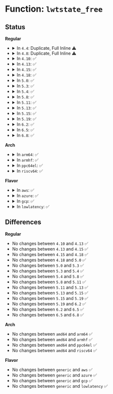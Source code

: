# Function: <code>lwtstate_free</code>

## Status
<b>Regular</b>
<ul>
<li>
<details>
<summary>In <code>4.4</code>: Duplicate, Full Inline ⚠️</summary>

**Collision:** Static Duplication

**Inline:** Full

**Transformation:** False

**Instances:**

```
In net/core/dst.c (ffffffff81723f1a)
Location: include/net/lwtunnel.h:40
Inline: True
Inline callers:
  - net/core/dst.c:dst_destroy
```
```
In net/ipv4/fib_semantics.c (ffffffff8179c344)
Location: include/net/lwtunnel.h:40
Inline: True
Inline callers:
  - net/ipv4/fib_semantics.c:free_fib_info_rcu
  - net/ipv4/fib_semantics.c:fib_nh_match
```
</details>
</li>
<li>
<details>
<summary>In <code>4.8</code>: Duplicate, Full Inline ⚠️</summary>

**Collision:** Static Duplication

**Inline:** Full

**Transformation:** False

**Instances:**

```
In net/core/dst.c (ffffffff8178d958)
Location: include/net/lwtunnel.h:40
Inline: True
Inline callers:
  - net/core/dst.c:dst_destroy
```
```
In net/ipv4/fib_semantics.c (ffffffff8180a32f)
Location: include/net/lwtunnel.h:40
Inline: True
Inline callers:
  - net/ipv4/fib_semantics.c:fib_nh_match
  - net/ipv4/fib_semantics.c:free_fib_info_rcu
```
</details>
</li>
<li>
<details>
<summary>In <code>4.10</code>: ✅</summary>

```c
void lwtstate_free(struct lwtunnel_state *lws);
```

**Collision:** Unique Global

**Inline:** No

**Transformation:** False

**Instances:**

```
In net/core/lwtunnel.c (ffffffff817d9720)
Location: net/core/lwtunnel.c:190
Inline: False
Direct callers:
  - net/core/dst.c:dst_destroy
  - net/ipv4/fib_semantics.c:fib_nh_match
  - net/ipv4/fib_semantics.c:free_fib_info_rcu
```
**Symbols:**

```
ffffffff817d9720-ffffffff817d9777: lwtstate_free (STB_GLOBAL)
```
</details>
</li>
<li>
<details>
<summary>In <code>4.13</code>: ✅</summary>

```c
void lwtstate_free(struct lwtunnel_state *lws);
```

**Collision:** Unique Global

**Inline:** No

**Transformation:** False

**Instances:**

```
In net/core/lwtunnel.c (ffffffff817f8710)
Location: net/core/lwtunnel.c:210
Inline: False
Direct callers:
  - net/core/dst.c:dst_destroy
  - net/ipv4/fib_semantics.c:fib_nh_match
  - net/ipv4/fib_semantics.c:free_fib_info_rcu
```
**Symbols:**

```
ffffffff817f8710-ffffffff817f875a: lwtstate_free (STB_GLOBAL)
```
</details>
</li>
<li>
<details>
<summary>In <code>4.15</code>: ✅</summary>

```c
void lwtstate_free(struct lwtunnel_state *lws);
```

**Collision:** Unique Global

**Inline:** No

**Transformation:** False

**Instances:**

```
In net/core/lwtunnel.c (ffffffff81875ff0)
Location: net/core/lwtunnel.c:212
Inline: False
Direct callers:
  - net/core/dst.c:dst_destroy
  - net/ipv4/fib_semantics.c:fib_nh_match
  - net/ipv4/fib_semantics.c:free_fib_info_rcu
```
**Symbols:**

```
ffffffff81875ff0-ffffffff8187603d: lwtstate_free (STB_GLOBAL)
```
</details>
</li>
<li>
<details>
<summary>In <code>4.18</code>: ✅</summary>

```c
void lwtstate_free(struct lwtunnel_state *lws);
```

**Collision:** Unique Global

**Inline:** No

**Transformation:** False

**Instances:**

```
In net/core/lwtunnel.c (ffffffff818c7900)
Location: net/core/lwtunnel.c:212
Inline: False
Direct callers:
  - net/core/dst.c:dst_destroy
  - net/ipv4/fib_semantics.c:fib_nh_match
  - net/ipv4/fib_semantics.c:free_fib_info_rcu
  - net/ipv6/ip6_fib.c:fib6_info_destroy_rcu
```
**Symbols:**

```
ffffffff818c7900-ffffffff818c795a: lwtstate_free (STB_GLOBAL)
```
</details>
</li>
<li>
<details>
<summary>In <code>5.0</code>: ✅</summary>

```c
void lwtstate_free(struct lwtunnel_state *lws);
```

**Collision:** Unique Global

**Inline:** No

**Transformation:** False

**Instances:**

```
In net/core/lwtunnel.c (ffffffff818f0a60)
Location: net/core/lwtunnel.c:212
Inline: False
Direct callers:
  - net/core/dst.c:dst_destroy
  - net/ipv4/fib_semantics.c:fib_nh_match
  - net/ipv4/fib_semantics.c:free_fib_info_rcu
  - net/ipv6/ip6_fib.c:fib6_info_destroy_rcu
```
**Symbols:**

```
ffffffff818f0a60-ffffffff818f0aba: lwtstate_free (STB_GLOBAL)
```
</details>
</li>
<li>
<details>
<summary>In <code>5.3</code>: ✅</summary>

```c
void lwtstate_free(struct lwtunnel_state *lws);
```

**Collision:** Unique Global

**Inline:** No

**Transformation:** False

**Instances:**

```
In net/core/lwtunnel.c (ffffffff81942420)
Location: net/core/lwtunnel.c:207
Inline: False
Direct callers:
  - net/core/dst.c:dst_destroy
  - net/ipv4/fib_semantics.c:fib_nh_match
  - net/ipv4/fib_semantics.c:fib_nh_common_release
  - net/ipv4/ip_tunnel_core.c:ip_tun_build_state
  - net/ipv6/route.c:fib6_nh_init
```
**Symbols:**

```
ffffffff81942420-ffffffff8194247d: lwtstate_free (STB_GLOBAL)
```
</details>
</li>
<li>
<details>
<summary>In <code>5.4</code>: ✅</summary>

```c
void lwtstate_free(struct lwtunnel_state *lws);
```

**Collision:** Unique Global

**Inline:** No

**Transformation:** False

**Instances:**

```
In net/core/lwtunnel.c (ffffffff81977350)
Location: net/core/lwtunnel.c:207
Inline: False
Direct callers:
  - net/core/dst.c:dst_destroy
  - net/ipv4/fib_semantics.c:fib_nh_match
  - net/ipv4/fib_semantics.c:fib_nh_common_release
  - net/ipv4/ip_tunnel_core.c:ip_tun_build_state
  - net/ipv6/route.c:fib6_nh_init
```
**Symbols:**

```
ffffffff81977350-ffffffff819773ad: lwtstate_free (STB_GLOBAL)
```
</details>
</li>
<li>
<details>
<summary>In <code>5.8</code>: ✅</summary>

```c
void lwtstate_free(struct lwtunnel_state *lws);
```

**Collision:** Unique Global

**Inline:** No

**Transformation:** False

**Instances:**

```
In net/core/lwtunnel.c (ffffffff81a4c140)
Location: net/core/lwtunnel.c:209
Inline: False
Direct callers:
  - net/core/dst.c:dst_destroy
  - net/ipv4/fib_semantics.c:fib_nh_match
  - net/ipv4/fib_semantics.c:fib_nh_common_release
  - net/ipv4/ip_tunnel_core.c:ip6_tun_build_state
  - net/ipv4/ip_tunnel_core.c:ip_tun_build_state
  - net/ipv6/route.c:fib6_nh_init
```
**Symbols:**

```
ffffffff81a4c140-ffffffff81a4c19d: lwtstate_free (STB_GLOBAL)
```
</details>
</li>
<li>
<details>
<summary>In <code>5.11</code>: ✅</summary>

```c
void lwtstate_free(struct lwtunnel_state *lws);
```

**Collision:** Unique Global

**Inline:** No

**Transformation:** False

**Instances:**

```
In net/core/lwtunnel.c (ffffffff81a51d70)
Location: net/core/lwtunnel.c:209
Inline: False
Direct callers:
  - net/core/dst.c:dst_destroy
  - net/ipv4/fib_semantics.c:fib_nh_match
  - net/ipv4/fib_semantics.c:fib_nh_common_release
  - net/ipv4/ip_tunnel_core.c:ip6_tun_build_state
  - net/ipv4/ip_tunnel_core.c:ip_tun_build_state
  - net/ipv6/route.c:fib6_nh_init
```
**Symbols:**

```
ffffffff81a51d70-ffffffff81a51dcd: lwtstate_free (STB_GLOBAL)
```
</details>
</li>
<li>
<details>
<summary>In <code>5.13</code>: ✅</summary>

```c
void lwtstate_free(struct lwtunnel_state *lws);
```

**Collision:** Unique Global

**Inline:** No

**Transformation:** False

**Instances:**

```
In net/core/lwtunnel.c (ffffffff81a37670)
Location: net/core/lwtunnel.c:209
Inline: False
Direct callers:
  - net/core/dst.c:dst_destroy
  - net/ipv4/fib_semantics.c:fib_nh_match
  - net/ipv4/fib_semantics.c:fib_nh_common_release
  - net/ipv4/ip_tunnel_core.c:ip6_tun_build_state
  - net/ipv4/ip_tunnel_core.c:ip_tun_build_state
  - net/ipv6/route.c:fib6_nh_init
```
**Symbols:**

```
ffffffff81a37670-ffffffff81a376cd: lwtstate_free (STB_GLOBAL)
```
</details>
</li>
<li>
<details>
<summary>In <code>5.15</code>: ✅</summary>

```c
void lwtstate_free(struct lwtunnel_state *lws);
```

**Collision:** Unique Global

**Inline:** No

**Transformation:** False

**Instances:**

```
In net/core/lwtunnel.c (ffffffff81aed390)
Location: net/core/lwtunnel.c:218
Inline: False
Direct callers:
  - net/core/dst.c:dst_destroy
  - net/ipv4/fib_semantics.c:fib_nh_match
  - net/ipv4/fib_semantics.c:fib_nh_common_release
  - net/ipv4/ip_tunnel_core.c:ip6_tun_build_state
  - net/ipv4/ip_tunnel_core.c:ip_tun_build_state
  - net/ipv6/route.c:fib6_nh_init
```
**Symbols:**

```
ffffffff81aed390-ffffffff81aed407: lwtstate_free (STB_GLOBAL)
```
</details>
</li>
<li>
<details>
<summary>In <code>5.19</code>: ✅</summary>

```c
void lwtstate_free(struct lwtunnel_state *lws);
```

**Collision:** Unique Global

**Inline:** No

**Transformation:** False

**Instances:**

```
In net/core/lwtunnel.c (ffffffff81c70010)
Location: net/core/lwtunnel.c:218
Inline: False
Direct callers:
  - net/core/dst.c:dst_destroy
  - net/ipv4/fib_semantics.c:fib_nh_match
  - net/ipv4/fib_semantics.c:fib_nh_common_release
  - net/ipv4/ip_tunnel_core.c:ip6_tun_build_state
  - net/ipv4/ip_tunnel_core.c:ip_tun_build_state
  - net/ipv6/route.c:fib6_nh_init
```
**Symbols:**

```
ffffffff81c70010-ffffffff81c7009e: lwtstate_free (STB_GLOBAL)
```
</details>
</li>
<li>
<details>
<summary>In <code>6.2</code>: ✅</summary>

```c
void lwtstate_free(struct lwtunnel_state *lws);
```

**Collision:** Unique Global

**Inline:** No

**Transformation:** False

**Instances:**

```
In net/core/lwtunnel.c (ffffffff81e27f70)
Location: net/core/lwtunnel.c:221
Inline: False
Direct callers:
  - net/core/dst.c:dst_destroy
  - net/ipv4/fib_semantics.c:fib_nh_match
  - net/ipv4/fib_semantics.c:fib_nh_common_release
  - net/ipv4/ip_tunnel_core.c:ip6_tun_build_state
  - net/ipv4/ip_tunnel_core.c:ip_tun_build_state
  - net/ipv6/route.c:fib6_nh_init
```
**Symbols:**

```
ffffffff81e27f70-ffffffff81e27ffe: lwtstate_free (STB_GLOBAL)
```
</details>
</li>
<li>
<details>
<summary>In <code>6.5</code>: ✅</summary>

```c
void lwtstate_free(struct lwtunnel_state *lws);
```

**Collision:** Unique Global

**Inline:** No

**Transformation:** False

**Instances:**

```
In net/core/lwtunnel.c (ffffffff81e9d580)
Location: net/core/lwtunnel.c:221
Inline: False
Direct callers:
  - net/core/dst.c:dst_destroy
  - net/ipv4/fib_semantics.c:fib_nh_match
  - net/ipv4/fib_semantics.c:fib_nh_common_release
  - net/ipv4/ip_tunnel_core.c:ip6_tun_build_state
  - net/ipv4/ip_tunnel_core.c:ip_tun_build_state
  - net/ipv6/route.c:fib6_nh_init
```
**Symbols:**

```
ffffffff81e9d580-ffffffff81e9d60c: lwtstate_free (STB_GLOBAL)
```
</details>
</li>
<li>
<details>
<summary>In <code>6.8</code>: ✅</summary>

```c
void lwtstate_free(struct lwtunnel_state *lws);
```

**Collision:** Unique Global

**Inline:** No

**Transformation:** False

**Instances:**

```
In net/core/lwtunnel.c (ffffffff81f5fd00)
Location: net/core/lwtunnel.c:221
Inline: False
Direct callers:
  - net/core/dst.c:dst_destroy
  - net/ipv4/fib_semantics.c:fib_nh_match
  - net/ipv4/fib_semantics.c:fib_nh_common_release
  - net/ipv4/ip_tunnel_core.c:ip6_tun_build_state
  - net/ipv4/ip_tunnel_core.c:ip_tun_build_state
  - net/ipv6/route.c:fib6_nh_init
```
**Symbols:**

```
ffffffff81f5fd00-ffffffff81f5fd8c: lwtstate_free (STB_GLOBAL)
```
</details>
</li>
</ul>
<b>Arch</b>
<ul>
<li>
<details>
<summary>In <code>arm64</code>: ✅</summary>

```c
void lwtstate_free(struct lwtunnel_state *lws);
```

**Collision:** Unique Global

**Inline:** No

**Transformation:** False

**Instances:**

```
In net/core/lwtunnel.c (ffff800010c1dcc8)
Location: net/core/lwtunnel.c:207
Inline: False
Direct callers:
  - net/core/dst.c:dst_destroy
  - net/ipv4/fib_semantics.c:fib_nh_match
  - net/ipv4/fib_semantics.c:fib_nh_common_release
  - net/ipv4/ip_tunnel_core.c:ip_tun_build_state
  - net/ipv6/route.c:fib6_nh_init
```
**Symbols:**

```
ffff800010c1dcc8-ffff800010c1dd3c: lwtstate_free (STB_GLOBAL)
```
</details>
</li>
<li>
<details>
<summary>In <code>armhf</code>: ✅</summary>

```c
void lwtstate_free(struct lwtunnel_state *lws);
```

**Collision:** Unique Global

**Inline:** No

**Transformation:** False

**Instances:**

```
In net/core/lwtunnel.c (c0d3594c)
Location: net/core/lwtunnel.c:207
Inline: False
Direct callers:
  - net/core/dst.c:dst_destroy
  - net/ipv4/fib_semantics.c:fib_nh_match
  - net/ipv4/fib_semantics.c:fib_nh_common_release
  - net/ipv4/ip_tunnel_core.c:ip_tun_build_state
  - net/ipv6/route.c:fib6_nh_init
```
**Symbols:**

```
c0d3594c-c0d359ac: lwtstate_free (STB_GLOBAL)
```
</details>
</li>
<li>
<details>
<summary>In <code>ppc64el</code>: ✅</summary>

```c
void lwtstate_free(struct lwtunnel_state *lws);
```

**Collision:** Unique Global

**Inline:** No

**Transformation:** False

**Instances:**

```
In net/core/lwtunnel.c (c000000000d0f2a0)
Location: net/core/lwtunnel.c:207
Inline: False
Direct callers:
  - net/core/dst.c:dst_destroy
  - net/ipv4/fib_semantics.c:fib_nh_match
  - net/ipv4/fib_semantics.c:fib_nh_common_release
  - net/ipv4/ip_tunnel_core.c:ip_tun_build_state
  - net/ipv6/route.c:fib6_nh_init
```
**Symbols:**

```
c000000000d0f2a0-c000000000d0f398: lwtstate_free (STB_GLOBAL)
```
</details>
</li>
<li>
<details>
<summary>In <code>riscv64</code>: ✅</summary>

```c
void lwtstate_free(struct lwtunnel_state *lws);
```

**Collision:** Unique Global

**Inline:** No

**Transformation:** False

**Instances:**

```
In net/core/lwtunnel.c (ffffffe00079783a)
Location: net/core/lwtunnel.c:207
Inline: False
Direct callers:
  - net/core/dst.c:dst_destroy
  - net/ipv4/fib_semantics.c:fib_nh_match
  - net/ipv4/fib_semantics.c:fib_nh_common_release
  - net/ipv4/ip_tunnel_core.c:ip_tun_build_state
  - net/ipv6/route.c:fib6_nh_init
```
**Symbols:**

```
ffffffe00079783a-ffffffe0007978a6: lwtstate_free (STB_GLOBAL)
```
</details>
</li>
</ul>
<b>Flavor</b>
<ul>
<li>
<details>
<summary>In <code>aws</code>: ✅</summary>

```c
void lwtstate_free(struct lwtunnel_state *lws);
```

**Collision:** Unique Global

**Inline:** No

**Transformation:** False

**Instances:**

```
In net/core/lwtunnel.c (ffffffff819171c0)
Location: net/core/lwtunnel.c:207
Inline: False
Direct callers:
  - net/core/dst.c:dst_destroy
  - net/ipv4/fib_semantics.c:fib_nh_match
  - net/ipv4/fib_semantics.c:fib_nh_common_release
  - net/ipv4/ip_tunnel_core.c:ip_tun_build_state
  - net/ipv6/route.c:fib6_nh_init
```
**Symbols:**

```
ffffffff819171c0-ffffffff8191721d: lwtstate_free (STB_GLOBAL)
```
</details>
</li>
<li>
<details>
<summary>In <code>azure</code>: ✅</summary>

```c
void lwtstate_free(struct lwtunnel_state *lws);
```

**Collision:** Unique Global

**Inline:** No

**Transformation:** False

**Instances:**

```
In net/core/lwtunnel.c (ffffffff818d0f70)
Location: net/core/lwtunnel.c:207
Inline: False
Direct callers:
  - net/core/dst.c:dst_destroy
  - net/ipv4/fib_semantics.c:fib_nh_match
  - net/ipv4/fib_semantics.c:fib_nh_common_release
  - net/ipv4/ip_tunnel_core.c:ip_tun_build_state
  - net/ipv6/route.c:fib6_nh_init
```
**Symbols:**

```
ffffffff818d0f70-ffffffff818d0fcd: lwtstate_free (STB_GLOBAL)
```
</details>
</li>
<li>
<details>
<summary>In <code>gcp</code>: ✅</summary>

```c
void lwtstate_free(struct lwtunnel_state *lws);
```

**Collision:** Unique Global

**Inline:** No

**Transformation:** False

**Instances:**

```
In net/core/lwtunnel.c (ffffffff81968350)
Location: net/core/lwtunnel.c:207
Inline: False
Direct callers:
  - net/core/dst.c:dst_destroy
  - net/ipv4/fib_semantics.c:fib_nh_match
  - net/ipv4/fib_semantics.c:fib_nh_common_release
  - net/ipv4/ip_tunnel_core.c:ip_tun_build_state
  - net/ipv6/route.c:fib6_nh_init
```
**Symbols:**

```
ffffffff81968350-ffffffff819683ad: lwtstate_free (STB_GLOBAL)
```
</details>
</li>
<li>
<details>
<summary>In <code>lowlatency</code>: ✅</summary>

```c
void lwtstate_free(struct lwtunnel_state *lws);
```

**Collision:** Unique Global

**Inline:** No

**Transformation:** False

**Instances:**

```
In net/core/lwtunnel.c (ffffffff8198a610)
Location: net/core/lwtunnel.c:207
Inline: False
Direct callers:
  - net/core/dst.c:dst_destroy
  - net/ipv4/fib_semantics.c:fib_nh_match
  - net/ipv4/fib_semantics.c:fib_nh_common_release
  - net/ipv4/ip_tunnel_core.c:ip_tun_build_state
  - net/ipv6/route.c:fib6_nh_init
```
**Symbols:**

```
ffffffff8198a610-ffffffff8198a66d: lwtstate_free (STB_GLOBAL)
```
</details>
</li>
</ul>

## Differences
<b>Regular</b>
<ul>
<li>
No changes between <code>4.10</code> and <code>4.13</code> ✅
</li>
<li>
No changes between <code>4.13</code> and <code>4.15</code> ✅
</li>
<li>
No changes between <code>4.15</code> and <code>4.18</code> ✅
</li>
<li>
No changes between <code>4.18</code> and <code>5.0</code> ✅
</li>
<li>
No changes between <code>5.0</code> and <code>5.3</code> ✅
</li>
<li>
No changes between <code>5.3</code> and <code>5.4</code> ✅
</li>
<li>
No changes between <code>5.4</code> and <code>5.8</code> ✅
</li>
<li>
No changes between <code>5.8</code> and <code>5.11</code> ✅
</li>
<li>
No changes between <code>5.11</code> and <code>5.13</code> ✅
</li>
<li>
No changes between <code>5.13</code> and <code>5.15</code> ✅
</li>
<li>
No changes between <code>5.15</code> and <code>5.19</code> ✅
</li>
<li>
No changes between <code>5.19</code> and <code>6.2</code> ✅
</li>
<li>
No changes between <code>6.2</code> and <code>6.5</code> ✅
</li>
<li>
No changes between <code>6.5</code> and <code>6.8</code> ✅
</li>
</ul>
<b>Arch</b>
<ul>
<li>
No changes between <code>amd64</code> and <code>arm64</code> ✅
</li>
<li>
No changes between <code>amd64</code> and <code>armhf</code> ✅
</li>
<li>
No changes between <code>amd64</code> and <code>ppc64el</code> ✅
</li>
<li>
No changes between <code>amd64</code> and <code>riscv64</code> ✅
</li>
</ul>
<b>Flavor</b>
<ul>
<li>
No changes between <code>generic</code> and <code>aws</code> ✅
</li>
<li>
No changes between <code>generic</code> and <code>azure</code> ✅
</li>
<li>
No changes between <code>generic</code> and <code>gcp</code> ✅
</li>
<li>
No changes between <code>generic</code> and <code>lowlatency</code> ✅
</li>
</ul>
